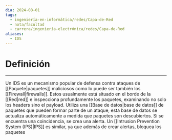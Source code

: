 ```yaml
---
dia: 2024-08-01
tags:
  - ingeniería-en-informática/redes/Capa-de-Red
  - nota/facultad
  - carrera/ingeniería-electrónica/redes/Capa-de-Red
aliases:
  - IDS
---
```

# Definición
---
Un IDS es un mecanismo popular de defensa contra ataques de [[Paquete|paquetes]] maliciosos como lo puede ser también los [[Firewall|firewalls]]. Estos usualmente está situado en el borde de la [[Red|red]] e inspecciona profundamente los paquetes, examinando no solo los headers sino el payload. Utiliza una [[Base de datos|base de datos]] de paquetes que pueden formar parte de un ataque, esta base de datos se actualiza automáticamente a medida que paquetes son descubiertos. Si se encuentra una coincidencia, se crea una alerta. Un [[Intrusion Prevention System (IPS)|IPS]] es similar, ya que además de crear alertas, bloquea los paquetes